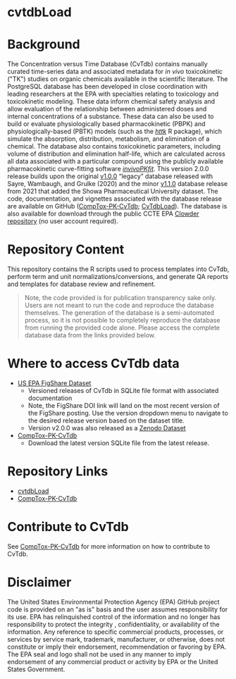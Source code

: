 # cvtdbLoad

# Background
The Concentration versus Time Database (CvTdb) contains manually curated time-series data and associated metadata for *in vivo* toxicokinetic ("TK") studies on organic chemicals available in the scientific literature. The PostgreSQL database has been developed in close coordination with leading researchers at the EPA with specialties relating to toxicology and toxicokinetic modeling. These data inform chemical safety analysis and allow evaluation of the relationship between administered doses and internal concentrations of a substance. These data can also be used to build or evaluate physiologically based pharmacokinetic (PBPK) and physiologically-based (PBTK) models (such as the [*httk*](https://cran.r-project.org/web/packages/httk/index.html) R package), which simulate the absorption, distribution, metabolism, and elimination of a chemical. The database also contains toxicokinetic parameters, including volume of distribution and elimination half-life, which are calculated across all data associated with a particular compound using the publicly available pharmacokinetic curve-fitting software [*invivoPKfit*](https://CRAN.R-project.org/package=invivoPKfit). This version 2.0.0 release builds upon the original [v1.0.0](https://github.com/USEPA/CompTox-PK-CvTdb/releases/tag/v1.0.0) “legacy” database released with Sayre, Wambaugh, and Grulke (2020) and the minor [v1.1.0](https://github.com/USEPA/CompTox-PK-CvTdb/releases/tag/v1.1.0) database release from 2021 that added the Showa Pharmaceutical University dataset. The code, documentation, and vignettes associated with the database release are available on GitHub ([CompTox-PK-CvTdb](https://github.com/USEPA/CompTox-PK-CvTdb); [CvTdbLoad](https://github.com/USEPA/cvtdbload)). The database is also available for download through the public CCTE EPA [Clowder repository](https://doi.org/10.23645/epacomptox.29610452.v1) (no user account required).

# Repository Content
This repository contains the R scripts used to process templates into CvTdb, perform term and unit normalizations/conversions, and generate QA reports and templates for database review and refinement.
>Note, the code provided is for publication transparency sake only. Users are not meant to run the code and reproduce the database themselves. The generation of the database is a semi-automated process, so it is not possible to completely reproduce the database from running the provided code alone. Please access the complete database data from the links provided below.

# Where to access CvTdb data
- [US EPA FigShare Dataset](https://doi.org/10.23645/epacomptox.29610452.v1)
	- Versioned releases of CvTdb in SQLite file format with associated documentation
	- Note, the FigShare DOI link will land on the most recent version of the FigShare posting. Use the version dropdown menu to navigate to the desired release version based on the dataset title.
	- Version v2.0.0 was also released as a [Zenodo Dataset](https://zenodo.org/records/16269635)
- [CompTox-PK-CvTdb](https://github.com/USEPA/CompTox-PK-CvTdb)
	 - Download the latest version SQLite file from the latest release.

# Repository Links
- [cvtdbLoad](https://github.com/USEPA/cvtdbload)
- [CompTox-PK-CvTdb](https://github.com/USEPA/CompTox-PK-CvTdb)

# Contribute to CvTdb
See [CompTox-PK-CvTdb](https://github.com/USEPA/CompTox-PK-CvTdb) for more information on how to contribute to CvTdb.

# Disclaimer
The United States Environmental Protection Agency (EPA) GitHub project code is provided on an "as is" basis and the user assumes responsibility for its use.  EPA has relinquished control of the information and no longer has responsibility to protect the integrity , confidentiality, or availability of the information.  Any reference to specific commercial products, processes, or services by service mark, trademark, manufacturer, or otherwise, does not constitute or imply their endorsement, recommendation or favoring by EPA.  The EPA seal and logo shall not be used in any manner to imply endorsement of any commercial product or activity by EPA or the United States Government.
